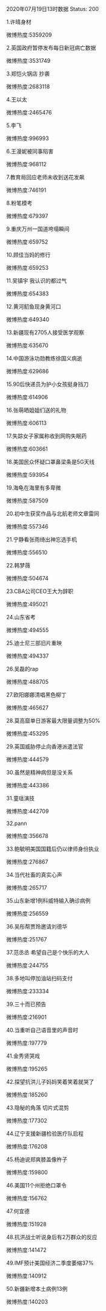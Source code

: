 2020年07月19日13时数据
Status: 200

1.许晴身材

微博热度:5359209

2.英国政府暂停发布每日新冠病亡数据

微博热度:3531749

3.郑恺火锅店 抄袭

微博热度:2683118

4.王以太

微博热度:2465476

5.李飞

微博热度:996993

6.王漫妮被同事陷害

微博热度:968112

7.教育局回应老师未收到送花发飙

微博热度:746191

8.粉笔模考

微博热度:679397

9.重庆万州一国道垮塌瞬间

微博热度:659752

10.顾佳当妈的修行

微博热度:659253

11.吴镇宇 我认识的都过气

微博热度:654383

12.黄河鱽鱼现身黄河口

微博热度:649340

13.新疆现有2705人接受医学观察

微博热度:635670

14.中国游泳功勋教练徐国义病逝

微博热度:629686

15.90后快递员为护小女孩挺身挡刀

微博热度:614906

16.张萌晒姐姐们送的礼物

微博热度:606113

17.失踪女子家属称收到网购失眠药

微博热度:603661

18.美国民众怀疑口罩鼻梁条是5G天线

微博热度:593954

19.海龟在海里有多卑微

微博热度:587509

20.初中生获奖作品与北航老师文章雷同

微博热度:557346

21.宁静看张雨绮出神忘选手机

微博热度:556510

22.韩梦薇

微博热度:504674

23.CBA公司CEO王大为辞职

微博热度:495021

24.山东省考

微博热度:494555

25.迪士尼三部旧片重映

微博热度:494337

26.吴磊的rap

微博热度:488705

27.欧阳娜娜清唱黑色柳丁

微博热度:465627

28.莫高窟单日游客最大限量调整为50%

微博热度:453295

29.英国威胁停止向香港派遣法官

微博热度:444579

30.虽然是精神病但是没关系

微博热度:443386

31.童瑶演技

微博热度:442709

32.pann

微博热度:356678

33.鲍毓明美国国籍后仍以律师身份执业

微博热度:276867

34.当代社畜的真实心声

微博热度:265717

35.山东新增1例科威特输入确诊病例

微博热度:256559

36.吴彤帮贾玲邀请刘德华

微博热度:251767

37.范丞丞 希望自己是个快乐的大人

微博热度:244755

38.多地叫停加油站扫码支付

微博热度:233334

39.三十而已预告

微博热度:216901

40.当重听自己语音里的声音时

微博热度:197779

41.金秀贤哭戏

微博热度:195265

42.探望抗洪儿子妈妈笑着笑着就哭了

微博热度:185260

43.隐秘的角落 切片式混剪

微博热度:177302

44.辽宁支援新疆检验医疗队启程

微博热度:176208

45.杨迪说郑爽膝盖像杵子

微博热度:159800

46.美国11个州拒绝口罩令

微博热度:156762

47.何宜德

微博热度:151928

48.抗洪战士听说身后有2万群众的反应

微博热度:141472

49.IMF预计美国经济二季度萎缩37%

微博热度:140912

50.新疆新增本土病例13例

微博热度:140203

